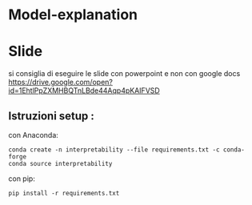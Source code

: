 # Model-explanation

# Slide 
si consiglia di eseguire le slide  con powerpoint e non con google docs
https://drive.google.com/open?id=1EhtlPpZXMHBQTnLBde44Aqp4pKAIFVSD

## Istruzioni setup :
 
con Anaconda:

```
conda create -n interpretability --file requirements.txt -c conda-forge
conda source interpretability
```

con pip:

```
pip install -r requirements.txt
```
